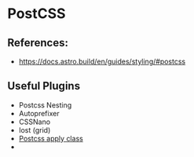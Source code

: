 # PostCSS
## References:
- https://docs.astro.build/en/guides/styling/#postcss

## Useful Plugins
- Postcss Nesting
- Autoprefixer
- CSSNano
- lost (grid)
- [Postcss apply class](https://github.com/jwalton512/postcss-apply-class)
- 